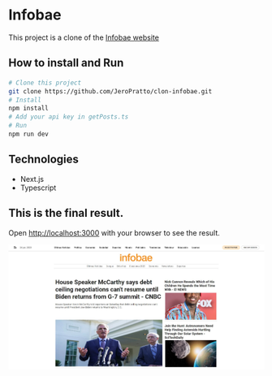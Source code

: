 # Infobae

This project is a clone of the [Infobae website](https://www.infobae.com/)

## How to install and Run

```bash
# Clone this project
git clone https://github.com/JeroPratto/clon-infobae.git
# Install
npm install
# Add your api key in getPosts.ts
# Run
npm run dev
```

## Technologies

- Next.js
- Typescript

## This is the final result.

Open [http://localhost:3000](http://localhost:3000) with your browser to see the result.

![image of this project](/readmeImage/infobae.jpg 'Infobae')
